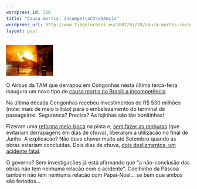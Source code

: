 ```yaml
--- 
wordpress_id: 310
title: "Causa mortis: incompet\xC3\xAAncia"
wordpress_url: http://www.tiagoluchini.eu/2007/07/18/causa-mortis-incompetencia/
layout: post
---
```

![TAM](/wp-content/uploads/2007/07/tam.thumbnail.jpg)

O Airbus da TAM que derrapou em Congonhas nesta última terca-feira inaugura um novo tipo de [causa mortis no Brasil: a incompetência](http://josiasdesouza.folha.blog.uol.com.br/arch2007-07-15_2007-07-21.html#2007_07-18_05_24_20-10045644-0).

Na última década Congonhas recebeu investimentos de R$ 530 milhões (note: mais de meio bilhão) para o embelezamento do terminal de passageiros. Seguranca? Precisa? As lojinhas são tão bonitinhas!

Fizeram uma [reforma meia-boca](http://marcelocoelho.folha.blog.uol.com.br/arch2007-07-15_2007-07-21.html#2007_07-18_00_04_57-10759959-0) na pista e, [sem fazer as ranhuras](http://oglobo.globo.com/sp/mat/2007/06/29/296567815.asp) (que evitariam derrapagens em dias de chuva), liberaram a utilizacão no final de Junho. A explicacão? Não deve chover muito até Setembro quando as obras estariam concluidas. Dois dias de chuva, [dois deslizmentos, um acidente fatal](http://www1.folha.uol.com.br/folha/pensata/ult681u312827.shtml).

O governo? Sem investigacões já está afirmando que "a não-conclusão das obras não tem nenhuma relacão com o acidente". Coelhinho da Páscoa também não tem nenhuma relacão com Papai-Noel... se bem que ambos são feriados...
